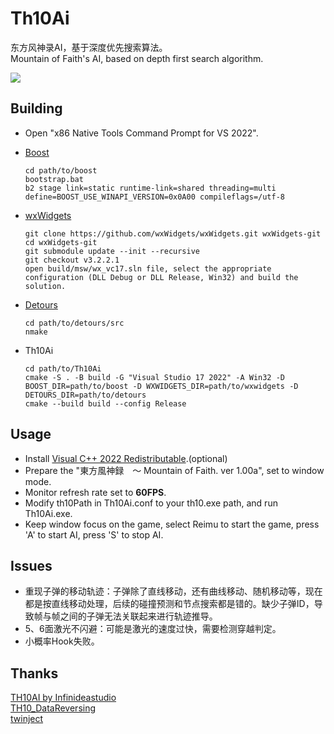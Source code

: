# Th10Ai

东方风神录AI，基于深度优先搜索算法。<br />
Mountain of Faith's AI, based on depth first search algorithm.<br />

![](https://github.com/rebuildworld/Th10Ai/blob/master/2.png)

## Building

* Open "x86 Native Tools Command Prompt for VS 2022".<br />
* [Boost](https://www.boost.org)<br />
	```
	cd path/to/boost
	bootstrap.bat
	b2 stage link=static runtime-link=shared threading=multi define=BOOST_USE_WINAPI_VERSION=0x0A00 compileflags=/utf-8
	```

* [wxWidgets](https://github.com/wxWidgets/wxWidgets)<br />
	```
	git clone https://github.com/wxWidgets/wxWidgets.git wxWidgets-git
	cd wxWidgets-git
	git submodule update --init --recursive
	git checkout v3.2.2.1
	open build/msw/wx_vc17.sln file, select the appropriate configuration (DLL Debug or DLL Release, Win32) and build the solution. 
	```

* [Detours](https://github.com/microsoft/detours)<br />
	```
	cd path/to/detours/src
	nmake
	```

* Th10Ai<br />
	```
	cd path/to/Th10Ai
	cmake -S . -B build -G "Visual Studio 17 2022" -A Win32 -D BOOST_DIR=path/to/boost -D WXWIDGETS_DIR=path/to/wxwidgets -D DETOURS_DIR=path/to/detours
	cmake --build build --config Release
	```

## Usage

* Install [Visual C++ 2022 Redistributable](https://learn.microsoft.com/en-us/cpp/windows/latest-supported-vc-redist?view=msvc-170).(optional)<br />
* Prepare the "東方風神録　～ Mountain of Faith. ver 1.00a", set to window mode.<br />
* Monitor refresh rate set to __60FPS__.<br />
* Modify th10Path in Th10Ai.conf to your th10.exe path, and run Th10Ai.exe.<br />
* Keep window focus on the game, select Reimu to start the game, press 'A' to start AI, press 'S' to stop AI.<br />

## Issues

* 重现子弹的移动轨迹：子弹除了直线移动，还有曲线移动、随机移动等，现在都是按直线移动处理，后续的碰撞预测和节点搜索都是错的。缺少子弹ID，导致帧与帧之间的子弹无法关联起来进行轨迹推导。<br />
* 5、6面激光不闪避：可能是激光的速度过快，需要检测穿越判定。<br />
* 小概率Hook失败。<br />

## Thanks

[TH10AI by Infinideastudio](https://github.com/Infinideastudio/TH10AI)<br />
[TH10_DataReversing](https://github.com/binvec/TH10_DataReversing)<br />
[twinject](https://github.com/Netdex/twinject)<br />
